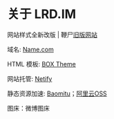 # 关于 LRD.IM

网站样式全新改版 | 鞭尸[旧版网站](https://www.pudge1996.com)

域名: [Name.com](https://www.name.com/)

HTML 模板: [BOX Theme](https://www.behance.net/gallery/36389511/Box-portfolio-Free-html-template)

网站托管: [Netify](https://app.netlify.com/)

静态资源加速: [Baomitu](https://www.baomitu.com/)；[阿里云OSS](https://www.aliyun.com/product/oss)

图床：微博图床

